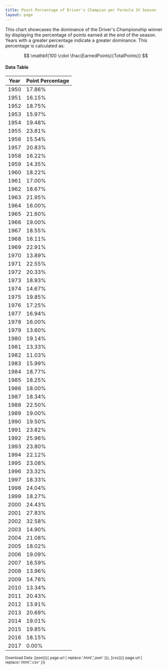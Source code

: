 ```yaml
---
title: Point Percentage of Driver's Champion per Formula 1® Season
layout: page
---
```


<canvas id="chart" width="400" height="180"></canvas>
<script>
var data = {
    "datasets": [
        {
            "backgroundColor": "#f3a935",
            "borderColor": "#f68639",
            "borderWidth": 1,
            "data": [
                17.86,
                16.15,
                18.75,
                15.97,
                19.48,
                23.81,
                15.54,
                20.83,
                16.22,
                14.35,
                18.22,
                17.0,
                18.67,
                21.95,
                16.0,
                21.6,
                19.0,
                18.55,
                16.11,
                22.91,
                13.89,
                22.55,
                20.33,
                18.93,
                14.67,
                19.85,
                17.25,
                16.94,
                16.0,
                13.6,
                19.14,
                13.33,
                11.03,
                15.99,
                18.77,
                18.25,
                18.0,
                18.34,
                22.5,
                19.0,
                19.5,
                23.82,
                25.96,
                23.8,
                22.12,
                23.08,
                23.32,
                18.33,
                24.04,
                18.27,
                24.43,
                27.83,
                32.58,
                14.9,
                21.08,
                18.02,
                19.09,
                16.59,
                13.96,
                14.76,
                13.34,
                20.43,
                13.91,
                20.69,
                19.01,
                19.85,
                18.15,
                0.0
            ],
            "label": "Point Percentage"
        }
    ],
    "labels": [
        "1950",
        "1951",
        "1952",
        "1953",
        "1954",
        "1955",
        "1956",
        "1957",
        "1958",
        "1959",
        "1960",
        "1961",
        "1962",
        "1963",
        "1964",
        "1965",
        "1966",
        "1967",
        "1968",
        "1969",
        "1970",
        "1971",
        "1972",
        "1973",
        "1974",
        "1975",
        "1976",
        "1977",
        "1978",
        "1979",
        "1980",
        "1981",
        "1982",
        "1983",
        "1984",
        "1985",
        "1986",
        "1987",
        "1988",
        "1989",
        "1990",
        "1991",
        "1992",
        "1993",
        "1994",
        "1995",
        "1996",
        "1997",
        "1998",
        "1999",
        "2000",
        "2001",
        "2002",
        "2003",
        "2004",
        "2005",
        "2006",
        "2007",
        "2008",
        "2009",
        "2010",
        "2011",
        "2012",
        "2013",
        "2014",
        "2015",
        "2016",
        "2017"
    ]
};
var options = {
  legend: {
    display: false
  },
  scales: {
    xAxes: [{
      ticks: {
        beginAtZero: true,
        maxRotation: 180,
        display: window.innerWidth > 800
      }
    }],
    yAxes: [{
      ticks: {
        beginAtZero: true
      }
    }]
  },
  onResize: function(chart, size) {
    chart.options.scales.xAxes[0].ticks.display = size.width > 800;
  }
};
new Chart("chart", {
    data: data,
    type: 'bar',
    options: options
});
</script>

This chart showcases the dominance of the Driver's Championship winner by displaying the percentage of points earned at the end of the season. Years with a greater percentage indicate a greater dominance. This percentage is calculated as:

$$ \mathbf{100 \cdot \frac{EarnedPoints}{TotalPoints}} $$

#### Data Table

| Year | Point Percentage |
|--|--|
| 1950 | 17.86% |
| 1951 | 16.15% |
| 1952 | 18.75% |
| 1953 | 15.97% |
| 1954 | 19.48% |
| 1955 | 23.81% |
| 1956 | 15.54% |
| 1957 | 20.83% |
| 1958 | 16.22% |
| 1959 | 14.35% |
| 1960 | 18.22% |
| 1961 | 17.00% |
| 1962 | 18.67% |
| 1963 | 21.95% |
| 1964 | 16.00% |
| 1965 | 21.60% |
| 1966 | 19.00% |
| 1967 | 18.55% |
| 1968 | 16.11% |
| 1969 | 22.91% |
| 1970 | 13.89% |
| 1971 | 22.55% |
| 1972 | 20.33% |
| 1973 | 18.93% |
| 1974 | 14.67% |
| 1975 | 19.85% |
| 1976 | 17.25% |
| 1977 | 16.94% |
| 1978 | 16.00% |
| 1979 | 13.60% |
| 1980 | 19.14% |
| 1981 | 13.33% |
| 1982 | 11.03% |
| 1983 | 15.99% |
| 1984 | 18.77% |
| 1985 | 18.25% |
| 1986 | 18.00% |
| 1987 | 18.34% |
| 1988 | 22.50% |
| 1989 | 19.00% |
| 1990 | 19.50% |
| 1991 | 23.82% |
| 1992 | 25.96% |
| 1993 | 23.80% |
| 1994 | 22.12% |
| 1995 | 23.08% |
| 1996 | 23.32% |
| 1997 | 18.33% |
| 1998 | 24.04% |
| 1999 | 18.27% |
| 2000 | 24.43% |
| 2001 | 27.83% |
| 2002 | 32.58% |
| 2003 | 14.90% |
| 2004 | 21.08% |
| 2005 | 18.02% |
| 2006 | 19.09% |
| 2007 | 16.59% |
| 2008 | 13.96% |
| 2009 | 14.76% |
| 2010 | 13.34% |
| 2011 | 20.43% |
| 2012 | 13.91% |
| 2013 | 20.69% |
| 2014 | 19.01% |
| 2015 | 19.85% |
| 2016 | 18.15% |
| 2017 | 0.00% |

<small>Download Data: [json]({{ page.url | replace:'.html','.json' }}), [csv]({{ page.url | replace:'.html','.csv' }})</small>
